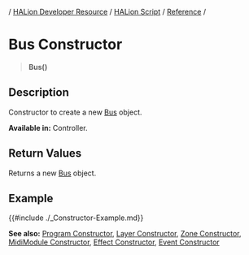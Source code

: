 / [HALion Developer Resource](../..//HALion-Developer-Resource.md) / [HALion Script](./HALion-Script.md) / [Reference](./Reference.md) /

# Bus Constructor

>**Bus()**

## Description

Constructor to create a new [Bus](./Bus.md) object.

**Available in:** Controller.

## Return Values

Returns a new [Bus](./Bus.md) object.

## Example

{{#include ./_Constructor-Example.md}}

**See also:** [Program Constructor](./Program-Constructor.md), [Layer Constructor](./Layer-Constructor.md), [Zone Constructor](./Zone-Constructor.md), [MidiModule Constructor](./MidiModule-Constructor.md), [Effect Constructor](./Effect-Constructor.md), [Event Constructor](./Event-Constructor.md)